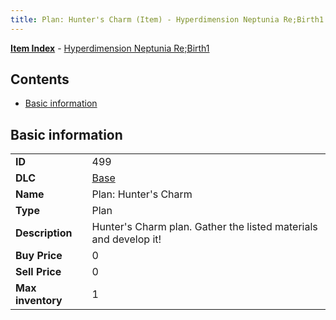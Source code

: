 ```yaml
---
title: Plan: Hunter's Charm (Item) - Hyperdimension Neptunia Re;Birth1
---
```


[**Item Index**](/neptunia/rb1/item/index.html) - [Hyperdimension Neptunia Re;Birth1](/neptunia/rb1)

## Contents

- [Basic information](#basic-information)
## Basic information

|   |   |
| -- | -- |
| **ID** | 499 |
| **DLC** | [Base](/neptunia/rb1/dlc/1-base.html) |
| **Name** | Plan: Hunter's Charm |
| **Type** | Plan |
| **Description** | Hunter's Charm plan. Gather the listed materials and develop it! |
| **Buy Price** | 0 |
| **Sell Price** | 0 |
| **Max inventory** | 1 |
